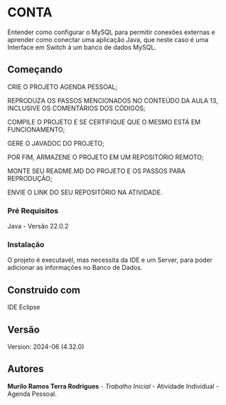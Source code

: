 # CONTA

Entender como configurar o MySQL para permitir conexões externas e aprender como conectar uma aplicação Java, que neste caso é uma Interface em Switch à um banco de dados MySQL.

## Começando

CRIE O PROJETO AGENDA PESSOAL;

REPRODUZA OS PASSOS MENCIONADOS NO CONTEÚDO DA AULA 13, INCLUSIVE OS COMENTÁRIOS DOS CÓDIGOS;

COMPILE O PROJETO E SE CERTIFIQUE QUE O MESMO ESTÁ EM FUNCIONAMENTO;

GERE O JAVADOC DO PROJETO;

POR FIM, ARMAZENE O PROJETO EM UM REPOSITÓRIO REMOTO;

MONTE SEU README.MD DO PROJETO E OS PASSOS PARA REPRODUÇÃO;

ENVIE O LINK DO SEU REPOSITÓRIO NA ATIVIDADE.

 
### Pré Requisitos

Java - Versão 22.0.2

### Instalação

O projeto é executavél, mas necessita da IDE e um Server, para poder adicionar as informações no Banco de Dados.

## Construido com 

IDE Eclipse

## Versão 

Version: 2024-06 (4.32.0)

## Autores 

**Murilo Ramos Terra Rodrigues** - *Trabalho Inicial* - Atividade Individual - Agenda Pessoal.






